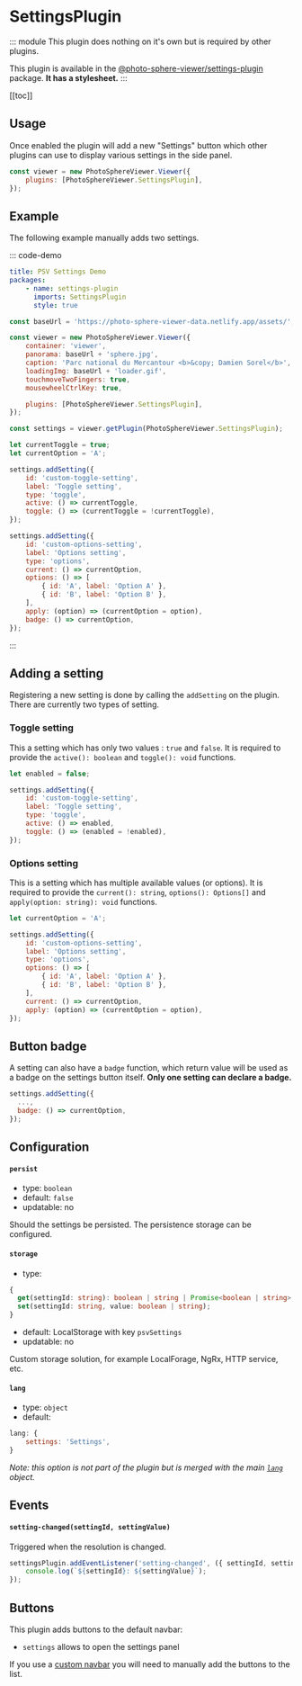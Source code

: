 # SettingsPlugin

<Badges module="settings-plugin"/>

::: module
<ApiButton page="modules/SettingsPlugin.html"/>
This plugin does nothing on it's own but is required by other plugins.

This plugin is available in the [@photo-sphere-viewer/settings-plugin](https://www.npmjs.com/package/@photo-sphere-viewer/settings-plugin) package. **It has a stylesheet.**
:::

[[toc]]

## Usage

Once enabled the plugin will add a new "Settings" button which other plugins can use to display various settings in the side panel.

```js
const viewer = new PhotoSphereViewer.Viewer({
    plugins: [PhotoSphereViewer.SettingsPlugin],
});
```

## Example

The following example manually adds two settings.

::: code-demo

```yaml
title: PSV Settings Demo
packages:
    - name: settings-plugin
      imports: SettingsPlugin
      style: true
```

```js
const baseUrl = 'https://photo-sphere-viewer-data.netlify.app/assets/';

const viewer = new PhotoSphereViewer.Viewer({
    container: 'viewer',
    panorama: baseUrl + 'sphere.jpg',
    caption: 'Parc national du Mercantour <b>&copy; Damien Sorel</b>',
    loadingImg: baseUrl + 'loader.gif',
    touchmoveTwoFingers: true,
    mousewheelCtrlKey: true,

    plugins: [PhotoSphereViewer.SettingsPlugin],
});

const settings = viewer.getPlugin(PhotoSphereViewer.SettingsPlugin);

let currentToggle = true;
let currentOption = 'A';

settings.addSetting({
    id: 'custom-toggle-setting',
    label: 'Toggle setting',
    type: 'toggle',
    active: () => currentToggle,
    toggle: () => (currentToggle = !currentToggle),
});

settings.addSetting({
    id: 'custom-options-setting',
    label: 'Options setting',
    type: 'options',
    current: () => currentOption,
    options: () => [
        { id: 'A', label: 'Option A' },
        { id: 'B', label: 'Option B' },
    ],
    apply: (option) => (currentOption = option),
    badge: () => currentOption,
});
```

:::

## Adding a setting

Registering a new setting is done by calling the `addSetting` on the plugin. There are currently two types of setting.

### Toggle setting

This a setting which has only two values : `true` and `false`. It is required to provide the `active(): boolean` and `toggle(): void` functions.

```js
let enabled = false;

settings.addSetting({
    id: 'custom-toggle-setting',
    label: 'Toggle setting',
    type: 'toggle',
    active: () => enabled,
    toggle: () => (enabled = !enabled),
});
```

### Options setting

This is a setting which has multiple available values (or options). It is required to provide the `current(): string`, `options(): Options[]` and `apply(option: string): void` functions.

```js
let currentOption = 'A';

settings.addSetting({
    id: 'custom-options-setting',
    label: 'Options setting',
    type: 'options',
    options: () => [
        { id: 'A', label: 'Option A' },
        { id: 'B', label: 'Option B' },
    ],
    current: () => currentOption,
    apply: (option) => (currentOption = option),
});
```

## Button badge

A setting can also have a `badge` function, which return value will be used as a badge on the settings button itself. **Only one setting can declare a badge.**

```js
settings.addSetting({
  ...,
  badge: () => currentOption,
});
```

## Configuration

#### `persist`

-   type: `boolean`
-   default: `false`
-   updatable: no

Should the settings be persisted. The persistence storage can be configured.

#### `storage`

-   type:

```ts
{
  get(settingId: string): boolean | string | Promise<boolean | string>;
  set(settingId: string, value: boolean | string);
}
```

-   default: LocalStorage with key `psvSettings`
-   updatable: no

Custom storage solution, for example LocalForage, NgRx, HTTP service, etc.

#### `lang`

-   type: `object`
-   default:

```js
lang: {
    settings: 'Settings',
}
```

_Note: this option is not part of the plugin but is merged with the main [`lang`](../guide/config.md#lang) object._

## Events

#### `setting-changed(settingId, settingValue)`

Triggered when the resolution is changed.

```js
settingsPlugin.addEventListener('setting-changed', ({ settingId, settingValue }) => {
    console.log(`${settingId}: ${settingValue}`);
});
```

## Buttons

This plugin adds buttons to the default navbar:

-   `settings` allows to open the settings panel

If you use a [custom navbar](../guide/navbar.md) you will need to manually add the buttons to the list.

